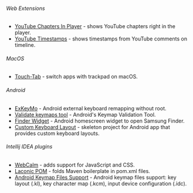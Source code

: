 ###### Web Extensions
- [YouTube Chapters In Player](https://github.com/ris58h/youtube-chapters-in-player) - shows YouTube chapters right in the player.
- [YouTube Timestamps](https://github.com/ris58h/youtube-timestamps) - shows timestamps from YouTube comments on timeline.

###### MacOS
- [Touch-Tab](https://github.com/ris58h/Touch-Tab) - switch apps with trackpad on macOS. 

###### Android
- [ExKeyMo](https://github.com/ris58h/exkeymo-web) - Android external keyboard remapping without root. 
- [Validate keymaps tool](https://github.com/ris58h/validatekeymaps) -  Android's Keymap Validation Tool.
- [Finder Widget](https://github.com/ris58h/galaxyfinder-widget) - Android homescreen widget to open Samsung Finder.
- [Custom Keyboard Layout](https://github.com/ris58h/custom-keyboard-layout) - skeleton project for Android app that provides custom keyboard layouts.

###### Intellij IDEA plugins
- [WebCalm](https://github.com/ris58h/WebCalm) - adds support for JavaScript and CSS.
- [Laconic POM](https://github.com/ris58h/laconic-pom) - folds Maven boilerplate in pom.xml files.
- [Android Keymap Files Support](https://github.com/ris58h/android-keymaps-intellij) - Android keymap files support: key layout (.kl), key character map (.kcm), input device configuration (.idc).
